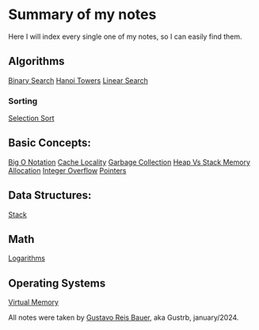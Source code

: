 # Summary of my notes

Here I will index every single one of my notes, so I can easily find them.

## Algorithms

[Binary Search](http://localhost:3000/algorithms/binary-search)
[Hanoi Towers](http://localhost:3000/algorithms/hanoi-towers)
[Linear Search](http://localhost:3000/algorithms/linear-search)

### Sorting

[Selection Sort](http://localhost:3000/algorithms/sorting/selection-sort)

## Basic Concepts:

[Big O Notation](http://localhost:3000/concepts/big-o)
[Cache Locality](http://localhost:3000/concepts/cache-locality)
[Garbage Collection](http://localhost:3000/concepts/garbage-collection)
[Heap Vs Stack Memory Allocation](http://localhost:3000/concepts/heap-vs-stack-memory)
[Integer Overflow](http://localhost:3000/concepts/integer-overflow)
[Pointers](http://localhost:3000/concepts/pointers)

## Data Structures:

[Stack](http://localhost:3000/data-structures/stack)

## Math

[Logarithms](http://localhost:3000/math/logarithms)

## Operating Systems

[Virtual Memory](http://localhost:3000/os/virtual-memory)

All notes were taken by [Gustavo Reis Bauer](https://github.com/Gustrb), aka Gustrb, january/2024.
